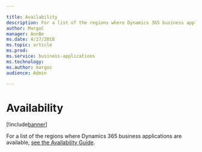 ```yaml
---

title: Availability
description: For a list of the regions where Dynamics 365 business applications are available, [see the Availability Guide](https://aka.
author: MargoC
manager: AnnBe
ms.date: 4/27/2018
ms.topic: article
ms.prod: 
ms.service: business-applications
ms.technology: 
ms.author: margoc
audience: Admin

---
```

#  Availability


[!include[banner](../includes/banner.md)]

For a list of the regions where Dynamics 365 business applications are
available, [see the Availability
Guide](https://aka.ms/dynamics_365_international_availability_deck).

